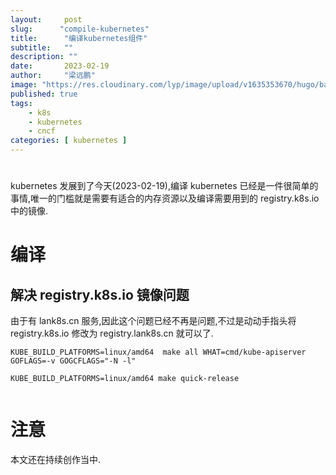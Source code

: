 ```yaml
---
layout:     post 
slug:      "compile-kubernetes"
title:      "编译kubernetes组件"
subtitle:   ""
description: ""
date:       2023-02-19
author:     "梁远鹏"
image: "https://res.cloudinary.com/lyp/image/upload/v1635353670/hugo/banner/pexels-helena-lopes-2253275.jpg"
published: true
tags:
    - k8s
    - kubernetes
    - cncf
categories: [ kubernetes ]
---
```


# 

kubernetes 发展到了今天(2023-02-19),编译 kubernetes 已经是一件很简单的事情,唯一的门槛就是需要有适合的内存资源以及编译需要用到的 registry.k8s.io 中的镜像.


# 编译

## 解决 registry.k8s.io 镜像问题

由于有 lank8s.cn 服务,因此这个问题已经不再是问题,不过是动动手指头将 registry.k8s.io 修改为 registry.lank8s.cn 就可以了.

```shell
KUBE_BUILD_PLATFORMS=linux/amd64  make all WHAT=cmd/kube-apiserver   GOFLAGS=-v GOGCFLAGS="-N -l"
```

```shell
KUBE_BUILD_PLATFORMS=linux/amd64 make quick-release
```

```shell

```


# 注意 

本文还在持续创作当中.
